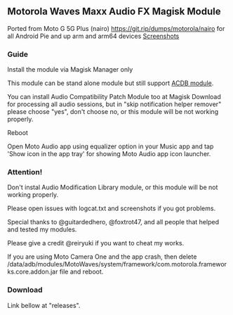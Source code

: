 ## Motorola Waves Maxx Audio FX Magisk Module

Ported from Moto G 5G Plus (nairo) https://git.rip/dumps/motorola/nairo for all Android Pie and up arm and arm64 devices
[Screenshots](https://reiryuki.blogspot.com/2020/09/motorola-waves-maxx-audio-fx-magisk.html?m=1)

### Guide
Install the module via Magisk Manager only

This module can be stand alone module but still support [ACDB module](https://t.me/viperatmos).

You can install Audio Compatibility Patch Module too at Magisk Download for processing all audio sessions,
but in "skip notification helper remover" please choose "yes", don't choose no, or this module will be not working properly.

Reboot

Open Moto Audio app using equalizer option in your Music app and tap 'Show icon in the app tray' for showing Moto Audio app icon launcher.

### Attention!
Don't instal Audio Modification Library module, or this module will be not working properly.

Please open issues with logcat.txt and screenshots if you got problems.

Special thanks to @guitardedhero, @foxtrot47, and all people that helped and tested my modules.

Please give a credit @reiryuki if you want to cheat my works.

If you are using Moto Camera One and the app crash, then delete /data/adb/modules/MotoWaves/system/framework/com.motorola.frameworks.core.addon.jar file and reboot.

### Download
Link bellow at "releases".
